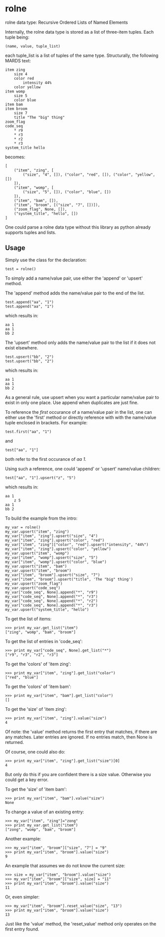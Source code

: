 rolne
=====

rolne data type: Recursive Ordered Lists of Named Elements

Internally, the rolne data type is stored as a list of three-item tuples. Each tuple being:

    (name, value, tuple_list)
    
each tuple_list is a list of tuples of the same type. Structurally, the following MARDS text:

    item zing
        size 4
        color red
            intensity 44%
        color yellow
    item womp
        size 5
        color blue
    item bam
    item broom
        size 7
        title "The "big" thing"
    zoom_flag
    code_seq
        * r9
        * r3
        * r2
        * r3
    system_title hello

becomes:

    [
        ("item", "zing", [
            ("size", "4", []), ("color", "red", []), ("color", "yellow", [])
        ]),
        ("item", "womp", [
            ("size", "5", []), ("color", "blue", [])
        ]),
        ("item", "bam", []),
        ("item", "broom", [("size", "7", [])]),
        ("zoom_flag", None, []),
        ("system_title", "hello", [])
    ]
    
One could parse a rolne data type without this library as python already supports tuples and lists.

Usage
-----

Simply use the class for the declaration:

    test = rolne()

To simply add a name/value pair, use either the 'append' or 'upsert' method.

The 'append' method adds the name/value pair to the end of the list.

    test.append("aa", "1")
    test.append("aa", "1")

which results in:

    aa 1
    aa 1
    bb 2
    
The 'upsert' method only adds the name/value pair to the list if it does not exist elsewhere.

    test.upsert("bb", "2")
    test.upsert("bb", "2")
   
which results in:

    aa 1
    aa 1
    bb 2

As a general rule, use upsert when you want a particular name/value pair to exist in only one place. Use append when
duplicates are just fine.

To reference the _first_ occurance of a name/value pair in the list, one can either use the 'first' method or directly reference with with the name/value tuple enclosed in brackets. For example:

    test.first("aa", "1")
    
and

    test["aa", "1"]
    
both refer to the first occurance of _aa 1_.

Using such a reference, one could 'append' or 'upsert' name/value children:

    test["aa", "1"].upsert("z", "5")
    
which results in:

    aa 1
        z 5
    aa 1
    bb 2

To build the example from the intro:

    my_var = rolne()
    my_var.upsert("item", "zing")
    my_var["item", "zing"].upsert("size", "4")
    my_var["item", "zing"].upsert("color", "red")
    my_var["item", "zing"]["color", "red"].upsert("intensity", "44%")
    my_var["item", "zing"].upsert("color", "yellow")
    my_var.upsert("item", "womp")
    my_var["item", "womp"].upsert("size", "5")
    my_var["item", "womp"].upsert("color", "blue")
    my_var.upsert("item", "bam")
    my_var.upsert("item", "broom")
    my_var["item", "broom"].upsert("size", "7")
    my_var["item", "broom"].upsert("title", 'The "big" thing')
    my_var.upsert("zoom_flag")
    my_var.upsert("code_seq")
    my_var["code_seq", None].append("*", "r9")
    my_var["code_seq", None].append("*", "r3")
    my_var["code_seq", None].append("*", "r2")
    my_var["code_seq", None].append("*", "r3")
    my_var.upsert("system_title", "hello")

To get the list of items:

    >>> print my_var.get_list("item")
    ["zing", "womp", "bam", "broom"]
    
To get the list of entries in 'code_seq':

    >>> print my_var["code_seq", None].get_list("*")
    ["r9", "r3", "r2", "r3"]
    
To get the 'colors' of 'item zing':

    >>> print my_var["item", "zing"].get_list("color")
    ["red", "blue"]
    
To get the 'colors' of 'item bam':

    >>> print my_var["item", "bam"].get_list("color")
    []
    
To get the 'size' of 'item zing':

    >>> print my_var["item", "zing"].value("size")
    4

Of note: the 'value' method returns the first entry that matches, if there are any matches. Later entries are ignored. If no entries match, then None is returned.

Of course, one could also do:

    >>> print my_var["item", "zing"].get_list("size")[0]
    4

But only do this if you are confident there is a size value. Otherwise you could get a key error.

To get the 'size' of 'item bam':

    >>> print my_var["item", "bam"].value("size")
    None
    
To change a value of an existing entry:

    >>> my_var["item", "zing"]="zong"
    >>> print my_var.get_list("item")
    ["zong", "womp", "bam", "broom"]
    
Another example:

    >>> my_var["item", "broom"]["size", "7"] = "9"
    >>> print my_var["item", "broom"].value("size")
    9
    
An example that assumes we do not know the current size:

    >>> size = my_var["item", "broom"].value("size")
    >>> my_var["item", "broom"]["size", size] = "11"
    >>> print my_var["item", "broom"].value("size")
    11
    
Or, even simpler:

    >>> my_var["item", "broom"].reset_value("size", "13")
    >>> print my_var["item", "broom"].value("size")
    13

Just like the 'value' method, the 'reset_value' method only operates on the first entry found.
